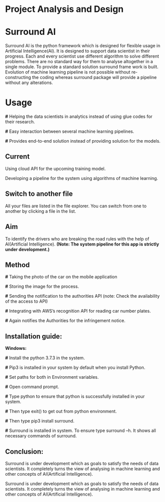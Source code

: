 # Project Analysis and Design
# Surround AI

Surround AI is the python framework which is designed for flexible usage in Artificial Intelligence(AI). It is designed to support data scientist in their progress. Each and every scientist use different algorithm to solve different problems. There are no standard way for them to analyse altogether in a single module. To provide a standard solution surround frame work is built. Evolution of machine learning pipeline is not possible without re-constructing the coding whereas surround package will provide a pipeline without any alterations.

# Usage

**#** Helping the data scientists in analytics instead of using glue codes for their research.

**#** Easy interaction between several machine learning pipelines.

**#** Provides end-to-end solution instead of providing solution for the models.

##  Current
Using cloud API for the upcoming training model.

Developing a pipeline for the system using algorithms of machine learning.
## Switch to another file

All your files are listed in the file explorer. You can switch from one to another by clicking a file in the list.

## Aim

To identify the drivers who are breaking the road rules with the help of AI(Artificial Intelligence).
**(Note: The system pipeline for this app is strictly under development.)**


## Method

**#** Taking the photo of the car on the mobile application

**#** Storing the image for the process.

**#** Sending the notification to the authorities API (note: Check the availability of the access to API)

**#** Integrating with AWS’s recognition API for reading car number plates.

**#** Again notifies the Authorities for the infringement notice.

## Installation guide:

**Windows:**

**#** 	Install the python 3.7.3 in the system.

**#** 	Pip3 is installed in your system by default when you install Python.

**#** 	Set paths for both in Environment variables.

**#** 	Open command prompt.

**#** 	Type  python  to ensure that python is successfully installed in your system.

**#** 	Then type exit() to get out from python environment.

**#**   Then type pip3 install surround.

**#** 	Surround is installed in system. To ensure type surround –h. It shows all necessary commands of surround.


## Conclusion:

Surround is under development which as goals to satisfy the needs of data scientists. It completely turns the view of analysing in machine learning and other concepts of AI(Artificial Intelligence).

Surround is under development which as goals to satisfy the needs of data scientists. It completely turns the view of analysing in machine learning and other concepts of AI(Artificial Intelligence).



